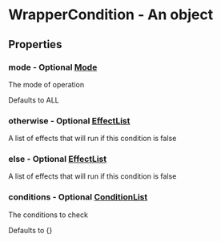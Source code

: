 

# WrapperCondition - An object



## Properties



### mode - Optional [Mode](Mode)



 The mode of operation



Defaults to ALL



### otherwise - Optional [EffectList](EffectList)



 A list of effects that will run if this condition is false



### else - Optional [EffectList](EffectList)



 A list of effects that will run if this condition is false



### conditions - Optional [ConditionList](ConditionList)



 The conditions to check



Defaults to {}

